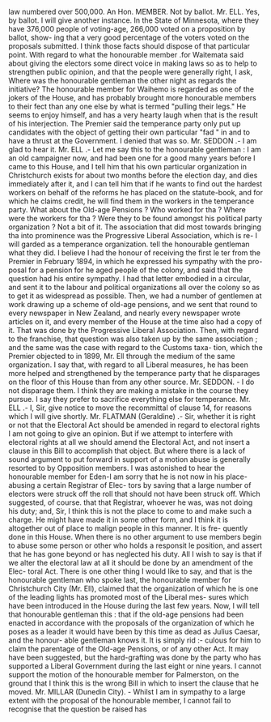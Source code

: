 law numbered over 500,000. An Hon. MEMBER. Not by ballot. Mr. ELL. Yes, by ballot. I will give another instance. In the State of Minnesota, where they have 376,000 people of voting-age, 266,000 voted on a proposition by ballot, show- ing that a very good percentage of the voters voted on the proposals submitted. I think those facts should dispose of that particular point. With regard to what the honourable member .for Waitemata said about giving the electors some direct voice in making laws so as to help to strengthen public opinion, and that the people were generally right, I ask, Where was the honourable gentleman the other night as regards the initiative? The honourable member for Waihemo is regarded as one of the jokers of the House, and has probably brought more honourable members to their fect than any one else by what is termed "pulling their legs." He seems to enjoy himself, and has a very hearty laugh when that is the result of his interjection. The Premier said the temperance party only put up candidates with the object of getting their own particular "fad " in and to have a thrust at the Government. I denied that was so. Mr. SEDDON .- I am glad to hear it. Mr. ELL .- Let me say this to the honourable gentleman : I am an old campaigner now, and had been one for a good many years before I came to this House, and I tell him that his own particular organization in Christchurch exists for about two months before the election day, and dies immediately after it, and I can tell him that if he wants to find out the hardest workers on behalf of the reforms he has placed on the statute-book, and for which he claims credit, he will find them in the workers in the temperance party. What about the Old-age Pensions ? Who worked for tha ? Where were the workers for tha ? Were they to be found amongst his political party organization ? Not a bit of it. The association that did most towards bringing tha into prominence was the Progressive Liberal Association, which is re- I will garded as a temperance organization. tell the honourable gentleman what they did. I believe I had the honour of receiving the first le ter from the Premier in February 1894, in which he expressed his sympathy with the pro- posal for a pension for he aged people of the colony, and said that the question had his entire sympathy. I had that letter embodied in a circular, and sent it to the labour and political organizations all over the colony so as to get it as widespread as possible. Then, we had a number of gentlemen at work drawing up a scheme of old-age pensions, and we sent that round to every newspaper in New Zealand, and nearly every newspaper wrote articles on it, and every member of the House at the time also had a copy of it. That was done by the Progressive Liberal Association. Then, with regard to the franchise, that question was also taken up by the same association ; and the same was the case with regard to the Customs taxa- tion, which the Premier objected to in 1899, Mr. Ell through the medium of the same organization. I say that, with regard to all Liberal measures, he has been more helped and strengthened by the temperance party that he disparages on the floor of this House than from any other source. Mr. SEDDON. - I do not disparage them. I think they are making a mistake in the course they pursue. I say they prefer to sacrifice everything else for temperance. Mr. ELL .- I, Sir, give notice to move the recommittal of clause 14, for reasons which I will give shortly. Mr. FLATMAN (Geraldine) .- Sir, whether it is right or not that the Electoral Act should be amended in regard to electoral rights I am not going to give an opinion. But if we attempt to interfere with electoral rights at all we should amend the Electoral Act, and not insert a clause in this Bill to accomplish that object. But where there is a lack of sound argument to put forward in support of a motion abuse is generally resorted to by Opposition members. I was astonished to hear the honourable member for Eden-I am sorry that he is not now in his place-abusing a certain Registrar of Elec- tors by saving that a large number of electors were struck off the roll that should not have been struck off. Which suggested, of course. that that Registrar, whoever he was, was not doing his duty; and, Sir, I think this is not the place to come to and make such a charge. He might have made it in some other form, and I think it is altogether out of place to malign people in this manner. It is fre- quently done in this House. When there is no other argument to use members begin to abuse some person or other who holds a responsit le position, and assert that he has gone beyond or has neglected his duty. All I wish to say is that if we alter the electoral law at all it should be done by an amendment of the Elec- toral Act. There is one other thing I would like to say, and that is the honourable gentleman who spoke last, the honourable member for Christchurch City (Mr. Ell), claimed that the organization of which he is one of the leading lights has promoted most of the Liberal mes- sures which have been introduced in the House during the last few years. Now, I will tell that honourable gentleman this : that if the old-age pensions had been enacted in accordance with the proposals of the organization of which he poses as a leader it would have been by this time as dead as Julius Caesar, and the honour- able gentleman knows it. It is simply rid :- culous for him to claim the parentage of the Old-age Pensions, or of any other Act. It may have been suggested, but the hard-grafting was done by the party who has supported a Liberal Government during the last eight or nine years. I cannot support the motion of the honourable member for Palmerston, on the ground that I think this is the wrong Bill in which to insert the clause that he moved. Mr. MILLAR (Dunedin City). - Whilst I am in sympathy to a large extent with the proposal of the honourable member, I cannot fail to recognise that the question be raised has 